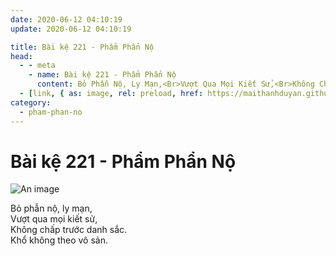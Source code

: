 ```yaml
---
date: 2020-06-12 04:10:19
update: 2020-06-12 04:10:19

title: Bài kệ 221 - Phẩm Phẩn Nộ
head:
  - - meta
    - name: Bài kệ 221 - Phẩm Phẩn Nộ
      content: Bỏ Phẫn Nộ, Ly Mạn,<Br>Vượt Qua Mọi Kiết Sử,<Br>Không Chấp Trước Danh Sắc.<Br>Khổ Không Theo Vô Sản.<Br>
  - [link, { as: image, rel: preload, href: https://maithanhduyan.github.io/kinh-phap-cu/img/pham-phan-no/pham-phan-no-221.jpg }]
category:
  - pham-phan-no
---
```


# Bài kệ 221 - Phẩm Phẩn Nộ

![An image](/img/pham-phan-no/pham-phan-no-221.jpg)

Bỏ phẫn nộ, ly mạn,<br>Vượt qua mọi kiết sử,<br>Không chấp trước danh sắc.<br>Khổ không theo vô sản.<br>
